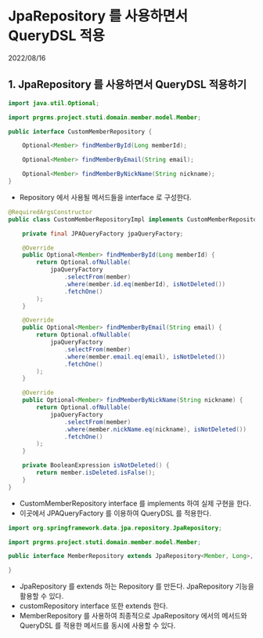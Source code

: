# JpaRepository 를 사용하면서 QueryDSL 적용
2022/08/16

## 1. JpaRepository 를 사용하면서 QueryDSL 적용하기
```java
import java.util.Optional;

import prgrms.project.stuti.domain.member.model.Member;

public interface CustomMemberRepository {

	Optional<Member> findMemberById(Long memberId);

	Optional<Member> findMemberByEmail(String email);

	Optional<Member> findMemberByNickName(String nickname);
}
```
- Repository 에서 사용될 메서드들을 interface 로 구성한다.

```java
@RequiredArgsConstructor
public class CustomMemberRepositoryImpl implements CustomMemberRepository {

	private final JPAQueryFactory jpaQueryFactory;

	@Override
	public Optional<Member> findMemberById(Long memberId) {
		return Optional.ofNullable(
			jpaQueryFactory
				.selectFrom(member)
				.where(member.id.eq(memberId), isNotDeleted())
				.fetchOne()
		);
	}

	@Override
	public Optional<Member> findMemberByEmail(String email) {
		return Optional.ofNullable(
			jpaQueryFactory
				.selectFrom(member)
				.where(member.email.eq(email), isNotDeleted())
				.fetchOne()
		);
	}

	@Override
	public Optional<Member> findMemberByNickName(String nickname) {
		return Optional.ofNullable(
			jpaQueryFactory
				.selectFrom(member)
				.where(member.nickName.eq(nickname), isNotDeleted())
				.fetchOne()
		);
	}

	private BooleanExpression isNotDeleted() {
		return member.isDeleted.isFalse();
	}
}
```
- CustomMemberRepository interface 를 implements 하여 실제 구현을 한다.
- 이곳에서 JPAQueryFactory 를 이용하여 QueryDSL 를 적용한다.

```java
import org.springframework.data.jpa.repository.JpaRepository;

import prgrms.project.stuti.domain.member.model.Member;

public interface MemberRepository extends JpaRepository<Member, Long>, CustomMemberRepository {

}
```
- JpaRepository 를 extends 하는 Repository 를 만든다. JpaRepository 기능을 활용할 수 있다.
- customRepository interface 또한 extends 한다.
- MemberRepository 를 사용하여 최종적으로 JpaRepository 에서의 메서드와 QueryDSL 를 적용한 메서드를 동시에 사용할 수 있다.
